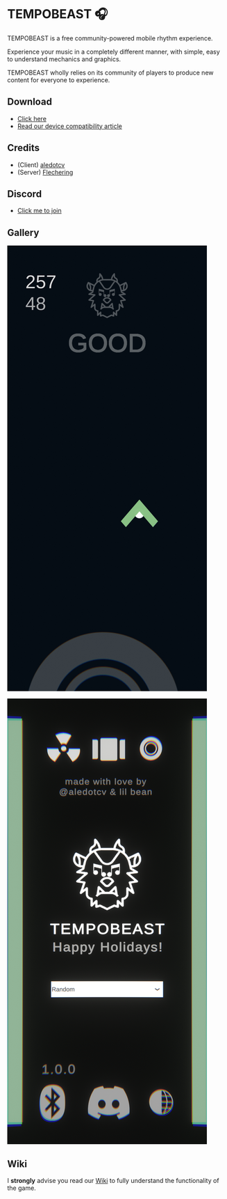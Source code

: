 
# TEMPOBEAST 🎧

TEMPOBEAST is a free community-powered mobile rhythm experience.

Experience your music in a completely different manner, with simple, easy to understand mechanics and graphics.

TEMPOBEAST wholly relies on its community of players to produce new content for everyone to experience.





## Download

 - [Click here](https://aledotcv.itch.io/tempobeast/purchase)
  - [Read our device compatibility article](https://github.com/aledotcv/tempobeast/wiki/Client-compatibility)
 
## Credits

 - (Client) [aledotcv](https://github.com/aledotcv)
 - (Server) [Flechering](https://github.com/Flechering)

## Discord
  - [Click me to join](https://discord.gg/fJTA6bTaDq)



## Gallery

![Screenshot 1](https://raw.githubusercontent.com/aledotcv/data/main/tb-client/ss11.png)

![Screenshot 2](https://raw.githubusercontent.com/aledotcv/data/main/tb-client/ss22.png)

## Wiki

I **strongly** advise you read our [Wiki](https://github.com/aledotcv/tempobeast/wiki) to fully understand the functionality of the game.
